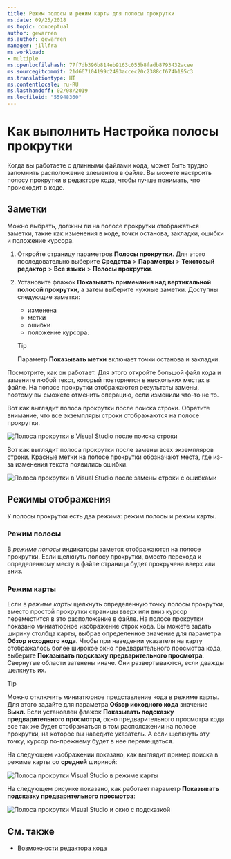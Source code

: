 ```yaml
---
title: Режим полосы и режим карты для полосы прокрутки
ms.date: 09/25/2018
ms.topic: conceptual
author: gewarren
ms.author: gewarren
manager: jillfra
ms.workload:
- multiple
ms.openlocfilehash: 77f7db396b814eb9163c055b8fadb8793432acee
ms.sourcegitcommit: 21d667104199c2493accec20c2388cf674b195c3
ms.translationtype: HT
ms.contentlocale: ru-RU
ms.lasthandoff: 02/08/2019
ms.locfileid: "55948360"
---
```

# <a name="how-to-customize-the-scroll-bar"></a>Как выполнить  Настройка полосы прокрутки

Когда вы работаете с длинными файлами кода, может быть трудно запомнить расположение элементов в файле. Вы можете настроить полосу прокрутки в редакторе кода, чтобы лучше понимать, что происходит в коде.

## <a name="annotations"></a>Заметки

Можно выбрать, должны ли на полосе прокрутки отображаться заметки, такие как изменения в коде, точки останова, закладки, ошибки и положение курсора.

   1. Откройте страницу параметров **Полосы прокрутки**. Для этого последовательно выберите **Средства** > **Параметры** > **Текстовый редактор** > **Все языки** > **Полосы прокрутки**.

   2. Установите флажок **Показывать примечания над вертикальной полосой прокрутки**, а затем выберите нужные заметки. Доступны следующие заметки:

      - изменена
      - метки
      - ошибки
      - положение курсора.

      > [!TIP]
      > Параметр **Показывать метки** включает точки останова и закладки.

Посмотрите, как он работает. Для этого откройте большой файл кода и замените любой текст, который повторяется в нескольких местах в файле. На полосе прокрутки отображаются результаты замены, поэтому вы сможете отменить операцию, если изменили что-то не то.

Вот как выглядит полоса прокрутки после поиска строки. Обратите внимание, что все экземпляры строки отображаются на полосе прокрутки.

![Полоса прокрутки в Visual Studio после поиска строки](../ide/media/enhancedscrollbarsearch.png)

Вот как выглядит полоса прокрутки после замены всех экземпляров строки. Красные метки на полосе прокрутки обозначают места, где из-за изменения текста появились ошибки.

![Полоса прокрутки в Visual Studio после замены строки с ошибками](../ide/media/enhancedscrollbarreplace.png)

## <a name="display-modes"></a>Режимы отображения

У полосы прокрутки есть два режима: режим полосы и режим карты.

### <a name="bar-mode"></a>Режим полосы

В *режиме полосы* индикаторы заметок отображаются на полосе прокрутки. Если щелкнуть полосу прокрутки, вместо перехода к определенному месту в файле страница будет прокручена вверх или вниз.

### <a name="map-mode"></a>Режим карты

Если в *режиме карты* щелкнуть определенную точку полосы прокрутки, вместо простой прокрутки страницы вверх или вниз курсор переместится в это расположение в файле. На полосе прокрутки показано миниатюрное изображение строк кода. Вы можете задать ширину столбца карты, выбрав определенное значение для параметра **Обзор исходного кода**. Чтобы при наведении указателя на карту отображалось более широкое окно предварительного просмотра кода, выберите **Показывать подсказку предварительного просмотра**. Свернутые области затенены иначе. Они развертываются, если дважды щелкнуть их.

> [!TIP]
> Можно отключить миниатюрное представление кода в режиме карты. Для этого задайте для параметра **Обзор исходного кода** значение **Выкл.** Если установлен флажок **Показывать подсказку предварительного просмотра**, окно предварительного просмотра кода все так же будет отображаться в том расположении на полосе прокрутки, на которое вы наведите указатель. А если щелкнуть эту точку, курсор по-прежнему будет в нее перемещаться.

На следующем изображении показано, как выглядит пример поиска в режиме карты со **средней** шириной:

![Полоса прокрутки Visual Studio в режиме карты](../ide/media/enhancedscrollbar.png)

На следующем рисунке показано, как работает параметр **Показывать подсказку предварительного просмотра**:

![Полоса прокрутки Visual Studio и окно с подсказкой](../ide/media/enhancedscrollbarsearchtooltip.png)

## <a name="see-also"></a>См. также

- [Возможности редактора кода](../ide/writing-code-in-the-code-and-text-editor.md)
